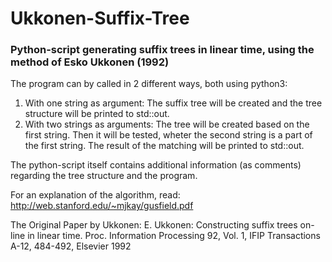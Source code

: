 # Ukkonen-Suffix-Tree
### Python-script generating suffix trees in linear time, using the method of Esko Ukkonen (1992)

The program can by called in 2 different ways, both using python3:
1. With one string as argument: The suffix tree will be created and the tree structure will be printed to std::out.
2. With two strings as arguments: The tree will be created based on the first string. Then it will be tested, wheter the second string is a part of the first string. The result of the matching will be printed to std::out.

The python-script itself contains additional information (as comments) regarding the tree structure and the program.
 
For an explanation of the algorithm, read:
http://web.stanford.edu/~mjkay/gusfield.pdf

The Original Paper by Ukkonen:
E. Ukkonen: Constructing suffix trees on-line in linear time. Proc. Information Processing 92, Vol. 1, IFIP Transactions A-12, 484-492, Elsevier 1992
